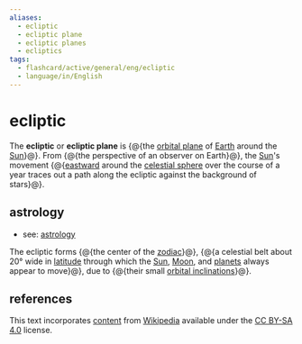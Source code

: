 ```yaml
---
aliases:
  - ecliptic
  - ecliptic plane
  - ecliptic planes
  - ecliptics
tags:
  - flashcard/active/general/eng/ecliptic
  - language/in/English
---
```


# ecliptic

The __ecliptic__ or __ecliptic plane__ is {@{the [orbital plane](orbital%20plane.md) of [Earth](Earth.md) around the [Sun](Sun.md)}@}. From {@{the perspective of an observer on Earth}@}, the [Sun](Sun.md)'s movement {@{[eastward](east.md) around the [celestial sphere](celestial%20sphere.md) over the course of a year traces out a path along the ecliptic against the background of stars}@}. <!--SR:!2027-05-09,783,330!2027-04-12,772,330!2025-12-11,351,290-->

## astrology

- see: [astrology](astrology.md)

The ecliptic forms {@{the center of the [zodiac](zodiac.md)}@}, {@{a celestial belt about 20° wide in [latitude](latitude.md) through which the [Sun](Sun.md), [Moon](Moon.md), and [planets](planet.md) always appear to move}@}, due to {@{their small [orbital inclinations](orbital%20inclination.md)}@}. <!--SR:!2029-08-01,1453,356!2025-11-17,345,296!2027-04-21,787,336-->

## references

This text incorporates [content](https://en.wikipedia.org/wiki/ecliptic) from [Wikipedia](Wikipedia.md) available under the [CC BY-SA 4.0](https://creativecommons.org/licenses/by-sa/4.0/) license.
